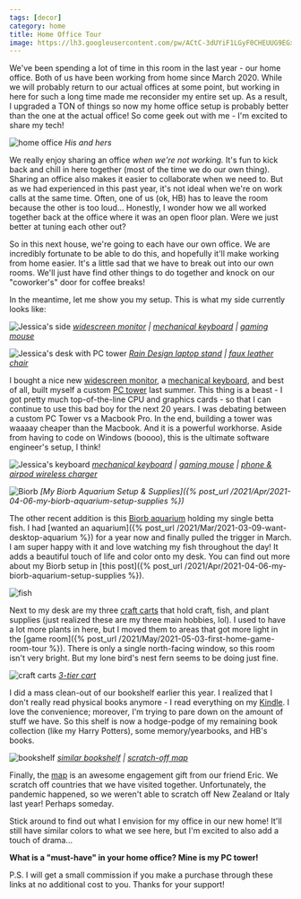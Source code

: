 ```yaml
---
tags: [decor]
category: home
title: Home Office Tour
image: https://lh3.googleusercontent.com/pw/ACtC-3dUYiF1LGyF0CHEUUG9EGxSzTaS_AqNO1K8SW9W2-kBAE6di2tfiI9pfXrZxXj5vRigPj5cVmgVl-a0AIawGHXz3mjuJdryBAeoTQbmBGlHmQB3VnbvlWyJEMA1L2I7SfvK65fHFrruIL2q_4Go1XikiA=w1000-h667-no?authuser=0
---
```


We've been spending a lot of time in this room in the last year - our home office. Both of us have been working from home since March 2020. While we will probably return to our actual offices at some point, but working in here for such a long time made me reconsider my entire set up. As a result, I upgraded a TON of things so now my home office setup is probably better than the one at the actual office! So come geek out with me - I'm excited to share my tech!

![home office](https://lh3.googleusercontent.com/pw/ACtC-3dUYiF1LGyF0CHEUUG9EGxSzTaS_AqNO1K8SW9W2-kBAE6di2tfiI9pfXrZxXj5vRigPj5cVmgVl-a0AIawGHXz3mjuJdryBAeoTQbmBGlHmQB3VnbvlWyJEMA1L2I7SfvK65fHFrruIL2q_4Go1XikiA=w1000-h667-no?authuser=0)
*His and hers*

We really enjoy sharing an office *when we're not working.* It's fun to kick back and chill in here together (most of the time we do our own thing). Sharing an office also makes it easier to collaborate when we need to. But as we had experienced in this past year, it's not ideal when we're on work calls at the same time. Often, one of us (ok, HB) has to leave the room because the other is too loud... Honestly, I wonder how we all worked together back at the office where it was an open floor plan. Were we just better at tuning each other out?

So in this next house, we're going to each have our own office. We are incredibly fortunate to be able to do this, and hopefully it'll make working from home easier. It's a little sad that we have to break out into our own rooms. We'll just have find other things to do together and knock on our "coworker's" door for coffee breaks!

In the meantime, let me show you my setup. This is what my side currently looks like:

![Jessica's side](https://lh3.googleusercontent.com/pw/ACtC-3d-dXMV2Xd9X7xRiP81qvQiCv7e04E6P4CHNnCCZxxuTK51WQTNfNN_C7JJd2IpJScd_4lt6p1syuyS7e5_t52QSm0wdki0X9pDd1DN5rZmeTU5BrEoKezVinWHnfFWCovJLP8I9nkQFjhyTzdfb9twNQ=w1000-h667-no?authuser=0)
*[widescreen monitor](https://amzn.to/3gxAnp5) | [mechanical keyboard](https://amzn.to/2QPZyIM) | [gaming mouse](https://amzn.to/2QQRuYq)*

![Jessica's desk with PC tower](https://lh3.googleusercontent.com/pw/ACtC-3ea85rrxIyQqNcq2Wdx1VSWVv_SkDAlywhBUSFtqMrfYUjRBJ-2u0ZfJqBg-ZBZRfE1PSNH19f8OkZxaAfv05KqjWU5icptjwHF6hfQcZk9T1mjSw-61MoiuUGuVAYVvbCpoOmlRMxux2aBS_Eln-YBYg=w1000-h667-no?authuser=0)
*[Rain Design laptop stand](https://amzn.to/3gQIAVt) | [faux leather chair](https://amzn.to/3gObGou)*

I bought a nice new [widescreen monitor](https://amzn.to/3gxAnp5), a [mechanical keyboard](https://amzn.to/2QPZyIM), and best of all, built myself a custom [PC tower](https://photos.app.goo.gl/zGfBjvucU7Uq8dFu5) last summer. This thing is a beast - I got pretty much top-of-the-line CPU and graphics cards - so that I can continue to use this bad boy for the next 20 years. I was debating between a custom PC Tower vs a Macbook Pro. In the end, building a tower was waaaay cheaper than the Macbook. And it is a powerful workhorse. Aside from having to code on Windows (boooo), this is the ultimate software engineer's setup, I think!

![Jessica's keyboard](https://lh3.googleusercontent.com/pw/ACtC-3eSNcteX6U5jYEmPUUATZWjymDW4ioUwX9vZPHp3ROEThjRds4Qs5zP7WwC1TKGd6lHDqPjUJVWOCAF8kK5ZbT3h80RJ_DEgulsivIHRC_IRIL_rB5JtvLtV9YgG9QtdaTJnT6jbTNqwIf3bzfYPURTjw=w1000-h667-no?authuser=0)
*[mechanical keyboard](https://amzn.to/2QPZyIM) | [gaming mouse](https://amzn.to/2QQRuYq) | [phone & airpod wireless charger](https://amzn.to/3vkPjeB)*

![Biorb](https://lh3.googleusercontent.com/YXS_xXTTE9IuYzIfTbcQ0XrLAQXCllxNYBE7CWPwUazM05mLfFDhHSBfQ5-xLT1R-WQo3MDc6mYJiLf_DQzEoCMm26-N6Rm977MtxgFTbTtKu80lFvZjQ2BX-gyw98iszMY_WAF_JBgtIp6U1fhAQuNyPjvgN1d4fpPOezKjR7HwqJwd21Jh8C9EYePpS0QPkj4Qwproc94Zzgb3zZhDmT8iUX323EowIjW7_6vpziXWgodof1XomFmgt0fbV7Y8O5gtkVUtXZZ4v6NWceyrZY4PnAKkgAReyfLqcq4vysH5y73VOpM0KD_PRTx_KAO48LME_kXC8rgYdwKBhBUD0d6-XDg6qdgsVUIhzai1p6gJuEUUW_tA5n5qTPXyyjCVhhjqbj0CnTO0zNHcgJWBTZUbEyvo0tfts-c7xe8bvN--RC0OUg3OGFB-EEAlDy8MMJ3dlmUSyYAZBsW2-ur8zR8SVln3W7hBRd2tRDLdjG0OKhBpy3Tc2Kh2kmq4uJVxkez040g3dwR34uqtF9tMaLC956qhCae-rpjKSfsJElquqFSXyqSmrL4MctusPmpq44siE6rFcev_vNkOJpyKZpkdxE5Gqb_3jPk860wpBJ691Xhvbe7A4GTHtdf2bqDE3J7KdcVR8Y4S1KlUK-goVhZeGMsfFVCyMfmyj4o7UTaAEzpJMatzzZpbfALo6rqdlSRjGHRcKa4J5By2_xIhLLuvEQiz0x8oAUwCS7g6306haSIhIrx6rGb0BTr-Hd_uWnoi9HFlGD77qzDWHV8=s1029-no?authuser=0)
*[My Biorb Aquarium Setup & Supplies]({% post_url /2021/Apr/2021-04-06-my-biorb-aquarium-setup-supplies %})*

The other recent addition is this [Biorb aquarium](https://amzn.to/3bCWmbj) holding my single betta fish. I had [wanted an aquarium]({% post_url /2021/Mar/2021-03-09-want-desktop-aquarium %}) for a year now and finally pulled the trigger in March. I am super happy with it and love watching my fish throughout the day! It adds a beautiful touch of life and color onto my desk. You can find out more about my Biorb setup in [this post]({% post_url /2021/Apr/2021-04-06-my-biorb-aquarium-setup-supplies %}).

![fish](https://lh3.googleusercontent.com/pw/ACtC-3dwEXrg3kQU2IEg80LzToTgSqi6U9n3pXPNg99NN0Woah7k-dd9Xgl63j0KTyuPNqrg571YGoMjwvpUTWPJTchTsJOPYHtMxzI0nKI2yUxi0RHJWHwhdsL5_NfFaTUFq3PLLyYL9aBncPovIWZoQeNGZQ=w1000-h667-no?authuser=0)

Next to my desk are my three [craft carts](https://amzn.to/3nf9asG) that hold craft, fish, and plant supplies (just realized these are my three main hobbies, lol). I used to have a lot more plants in here, but I moved them to areas that got more light in the [game room]({% post_url /2021/May/2021-05-03-first-home-game-room-tour %}). There is only a single north-facing window, so this room isn't very bright. But my lone bird's nest fern seems to be doing just fine.

![craft carts](https://lh3.googleusercontent.com/pw/ACtC-3e6ZXSNNt_bFQa6TqzmX21_HdL82Hj6IeLJOetUa5XaebV5_56Z9zap5QopfwqyxA-bTb9BEezGRql6sjt6nrLoTgMI2AJltjoU5ftDDcvQS5jxOuZlcbBfc3QAcjcmOJytkO_BxV-0ab8yFsB74Aj1gw=w501-h751-no?authuser=0)
*[3-tier cart](https://amzn.to/3nf9asG)*

I did a mass clean-out of our bookshelf earlier this year. I realized that I don't really read physical books anymore - I read everything on my [Kindle](https://amzn.to/3e1tQkS). I love the convenience; moreover, I'm trying to pare down on the amount of stuff we have. So this shelf is now a hodge-podge of my remaining book collection (like my Harry Potters), some memory/yearbooks, and HB's books.

![bookshelf](https://lh3.googleusercontent.com/pw/ACtC-3e0m8vXTGsVCYMQAE_kk6jgdNh7cDsMeslJyCQS7gWy-hFNbXgtrIDSw-wob8zvg2-0KuK_IWPGwpKr1nsBb49uGiJ3nNfuCh60cXYzTYnAPaYkC4sIt2-u8EKujSKxCm4YfgHmvYjItnik12yT0N6wjw=w1000-h667-no?authuser=0)
*[similar bookshelf](https://amzn.to/3vgCD8i) | [scratch-off map](https://amzn.to/2PhkJmC)*

Finally, the [map](https://amzn.to/2PhkJmC) is an awesome engagement gift from our friend Eric. We scratch off countries that we have visited together. Unfortunately, the pandemic happened, so we weren't able to scratch off New Zealand or Italy last year! Perhaps someday.

Stick around to find out what I envision for my office in our new home! It'll still have similar colors to what we see here, but I'm excited to also add a touch of drama...

**What is a "must-have" in your home office? Mine is my PC tower!**

P.S. I will get a small commission if you make a purchase through these links at no additional cost to you. Thanks for your support!